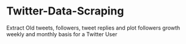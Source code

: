 # Twitter-Data-Scraping
Extract Old tweets, followers, tweet replies and plot followers growth weekly and monthly basis for a Twitter User
